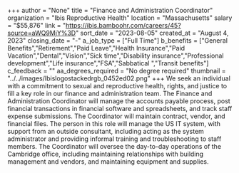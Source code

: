 +++
author = "None"
title = "Finance and Administration Coordinator"
organization = "Ibis Reproductive Health"
location = "Massachusetts"
salary = "$55,876"
link = "https://ibis.bamboohr.com/careers/45?source=aWQ9MjY%3D"
sort_date = "2023-08-05"
created_at = "August 4, 2023"
closing_date = "-"
a_job_type = ["Full Time"]
b_benefits = ["General Benefits","Retirement","Paid Leave","Health Insurance","Paid Vacation","Dental","Vision","Sick time","Disability insurance","Professional development","Life insurance","FSA","Sabbatical ","Transit benefits"]
c_feedback = ""
aa_degrees_required = "No degree required"
thumbnail = "../../images/Ibislogostackedrgb_0452ed02.png"
+++
We seek an individual with a commitment to sexual and reproductive health, rights, and justice to fill a key role in our finance and administration team. The Finance and Administration Coordinator will manage the accounts payable process, post financial transactions in financial software and spreadsheets, and track staff expense submissions. The Coordinator will maintain contract, vendor, and financial files. The person in this role will manage the US IT system, with support from an outside consultant, including acting as the system administrator and providing informal training and troubleshooting to staff members. The Coordinator will oversee the day-to-day operations of the Cambridge office, including maintaining relationships with building management and vendors, and maintaining equipment and supplies.